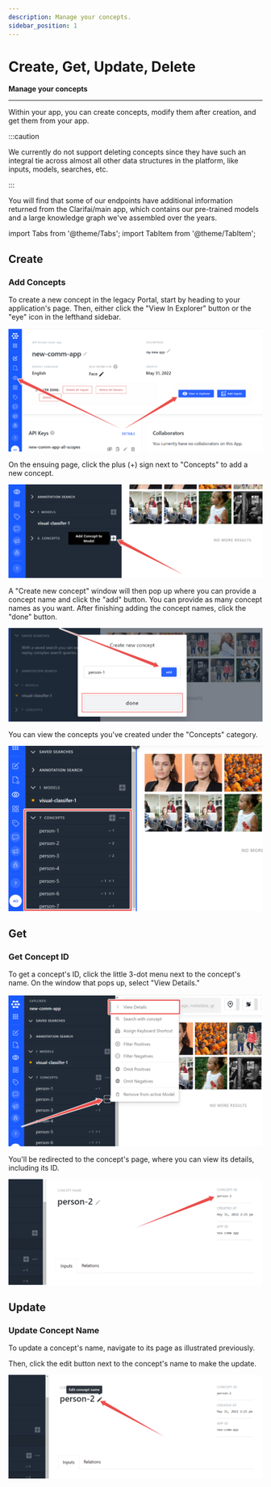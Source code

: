```yaml
---
description: Manage your concepts.
sidebar_position: 1
---
```


# Create, Get, Update, Delete

**Manage your concepts**
<hr />

Within your app, you can create concepts, modify them after creation, and get them from your app.

:::caution

We currently do not support deleting concepts since they have such an integral tie across almost all other data structures in the platform, like inputs, models, searches, etc.

:::

You will find that some of our endpoints have additional information returned from the Clarifai/main app, which contains our pre-trained models and a large knowledge graph we've assembled over the years.

import Tabs from '@theme/Tabs';
import TabItem from '@theme/TabItem';

## Create

### Add Concepts

To create a new concept in the legacy Portal, start by heading to your application's page. Then, either click the "View In Explorer" button or the "eye" icon in the lefthand sidebar.

![](/img/concept-view-in-explorer.png)

On the ensuing page, click the plus (+) sign next to "Concepts" to add a new concept. 

![](/img/concept-plus-sign.png)

A "Create new concept" window will then pop up where you can provide a concept name and click the "add" button. You can provide as many concept names as you want. After finishing adding the concept names, click the "done" button. 

![](/img/concept-create-new-concept.png)

You can view the concepts you've created under the "Concepts" category. 

![](/img/concept-view-created.png)


## Get

### Get Concept ID

To get a concept's ID, click the little 3-dot menu next to the concept's name. On the window that pops up, select "View Details."

![](/img/concept-get-id.png)

You'll be redirected to the concept's page, where you can view its details, including its ID. 

![](/img/concept-view-id.png)


## Update

### Update Concept Name

To update a concept's name, navigate to its page as illustrated previously. 

Then, click the edit button next to the concept's name to make the update.

![](/img/concept-edit-name.png)
